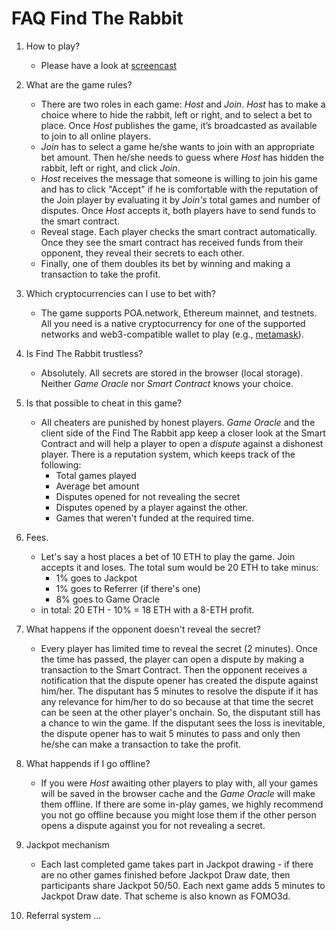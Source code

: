 # FAQ Find The Rabbit

1. How to play?
    - Please have a look at [screencast](https://youtube.com)

2. What are the game rules?
    - There are two roles in each game: *Host* and *Join*. *Host* has to make a choice where to hide the rabbit, left or right, and to select a bet to place. Once *Host* publishes the game, it’s broadcasted as available to join to all online players.
    - *Join* has to select a game he/she wants to join with an appropriate bet amount. Then he/she needs to guess where *Host* has hidden the rabbit, left or right, and click *Join*.
    - *Host* receives the message that someone is willing to join his game and has to click "Accept" if he is comfortable with the reputation of the Join player by evaluating it by *Join's* total games and number of disputes. Once *Host* accepts it, both players have to send funds to the smart contract.
    - Reveal stage. Each player checks the smart contract automatically. Once they see the smart contract has received funds from their opponent, they reveal their secrets to each other. 
    - Finally, one of them doubles its bet by winning and making a transaction to take the profit.
    
3. Which cryptocurrencies can I use to bet with?
    - The game supports POA.network, Ethereum mainnet, and testnets. All you need is a native cryptocurrency for one of the supported networks and web3-compatible wallet to play (e.g., [metamask](https://metamask.io/)).

4. Is Find The Rabbit trustless?
    - Absolutely. All secrets are stored in the browser (local storage). Neither *Game Oracle* nor *Smart Contract* knows your choice.

5. Is that possible to cheat in this game?
    - All cheaters are punished by honest players. *Game Oracle* and the client side of the Find The Rabbit app keep a closer look at the Smart Contract and will help a player to open a *dispute* against a dishonest player. There is a reputation system, which keeps track of the following:
        - Total games played
        - Average bet amount
        - Disputes opened for not revealing the secret
        - Disputes opened by a player against the other.
        - Games that weren't funded at the required time.

6. Fees.
    - Let's say a host places a bet of 10 ETH to play the game. Join accepts it and loses. The total sum would be 20 ETH to take minus:
        - 1% goes to Jackpot
        - 1% goes to Referrer (if there's one)
        - 8% goes to Game Oracle
    - in total: 20 ETH - 10%  = 18 ETH with a 8-ETH profit.

7. What happens if the opponent doesn't reveal the secret? 
    - Every player has limited time to reveal the secret (2 minutes). Once the time has passed, the player can open a dispute by making a transaction to the Smart Contract. Then the opponent receives a notification that the dispute opener has created the dispute against him/her. The disputant has 5 minutes to resolve the dispute if it has any relevance for him/her to do so because at that time the secret can be seen at the other player's onchain. So, the disputant still has a chance to win the game. If the disputant sees the loss is inevitable, the dispute opener has to wait 5 minutes to pass and only then he/she can make a transaction to take the profit.

8. What happends if I go offline?
    - If you were *Host* awaiting other players to play with, all your games will be saved in the browser cache and the *Game Oracle* will make them offline. If there are some in-play games, we highly recommend you not go offline because you might lose them if the other person opens a dispute against you for not revealing a secret.

9. Jackpot mechanism
    - Each last completed game takes part in Jackpot drawing - if there are no other games finished before Jackpot Draw date, then participants share Jackpot 50/50. Each next game adds 5 minutes to Jackpot Draw date. That scheme is also known as FOMO3d.

10. Referral system
    ...
